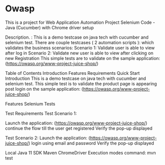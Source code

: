 # Owasp
This is a project for Web Application Automation Project
Selenium Code - Java (Cucumber) with Chrome driver setup

Description. : This is a demo testcase on java tech with cucumber and selenium test. There are couple testcases ( 2 automation scripts ): which validates the business scenarios: Scenario 1: Validate user is able to view after log in Scenario 2: Validate new user is able to view after clicking on new Registration This simple tests are to validate on the sample application: (https://owasp.org/www-project-juice-shop/)

Table of Contents
Introduction
Features
Requirements
Quick Start
Introduction
This is a demo testcase on java tech with cucumber and selenium test. This simple test is to validate the product page is appearing post login on the sample application: (https://owasp.org/www-project-juice-shop/)

Features
Selenium Tests

Test Requirements
Test Scenario 1:

Launch the application: (https://owasp.org/www-project-juice-shop/)
continue the flow till the user get registered
Verify the pop-up displayed

Test Scenario 2:
Launch the application: (https://owasp.org/www-project-juice-shop/)
login using email and password
Verify the pop-up displayed

Local
Java 11 SDK
Maven
ChromeDriver
Execution modes 
command: mvn test
